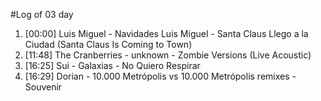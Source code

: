 #Log of 03 day

1. [00:00] Luis Miguel - Navidades Luis Miguel - Santa Claus Llego a la Ciudad (Santa Claus Is Coming to Town)
1. [11:48] The Cranberries - unknown - Zombie Versions (Live Acoustic)
1. [16:25] Sui - Galaxias - No Quiero Respirar
1. [16:29] Dorian - 10.000 Metrópolis vs 10.000 Metrópolis remixes - Souvenir
